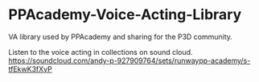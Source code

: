 # PPAcademy-Voice-Acting-Library
VA library used by PPAcademy and sharing for the P3D community.

Listen to the voice acting in collections on sound cloud.
https://soundcloud.com/andy-p-927909764/sets/runwaypp-academy/s-tfEkwK3fXyP
